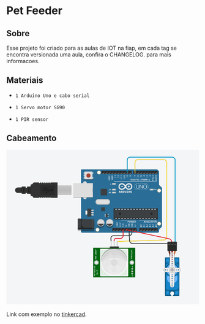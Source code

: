 # Pet Feeder

## Sobre

Esse projeto foi criado para as aulas de IOT na fiap, em cada tag se encontra versionada uma aula, confira o CHANGELOG. para mais informacoes.

## Materiais

* `1 Arduino Uno e cabo serial`

* `1 Servo motor SG90`

* `1 PIR sensor`

## Cabeamento

![wiring](wiring.png)

Link com exemplo no [tinkercad](https://www.tinkercad.com/things/8q8TVHKfOPz-pet-feeder).
